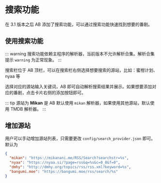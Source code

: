 # 搜索功能

在 3.1 版本之后 AB 添加了搜索功能，可以通过搜索功能快速找到想要的番剧。

## 使用搜索功能

::: warning
搜索功能依赖主程序的解析器，当前版本不允许解析合集。解析合集提示 `warning` 为正常现象。
:::

搜索栏位于 AB 顶栏，可以在搜索栏右侧选择想要搜索的源站，比如：蜜柑计划、nyaa 等

选择对应的源站输入关键词，AB 即可自动解析搜索结果并展示。如果想要添加对应的番剧，点击卡片右侧的添加按钮即可。

::: tip
源站为 **Mikan** 是 AB 默认使用 `mikan` 解析器，如果使用其他源站，默认使用 TMDB 解析器。
:::

## 增加源站

用户可以手动增加源站列表，只需要更改 `config/search_provider.json` 即可。
默认为
```json
{
  "mikan": "https://mikanani.me/RSS/Search?searchstr=%s",
  "nyaa": "https://nyaa.si/?page=rss&q=%s&c=0_0&f=0",
  "dmhy": "http://dmhy.org/topics/rss/rss.xml?keyword=%s",
  "bangumi.moe": "https://bangumi.moe/rss/search/%s"
}
```